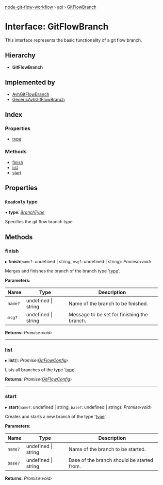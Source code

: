 [node-git-flow-workflow](../README.md) › [api](../modules/api.md) › [GitFlowBranch](api.gitflowbranch.md)

# Interface: GitFlowBranch

This interface represents the basic functionality of a git flow branch.

## Hierarchy

* **GitFlowBranch**

## Implemented by

* [AvhGitFlowBranch](../classes/avh.avhgitflowbranch.md)
* [GenericAvhGitFlowBranch](../classes/avh.genericavhgitflowbranch.md)

## Index

### Properties

* [type](api.gitflowbranch.md#readonly-type)

### Methods

* [finish](api.gitflowbranch.md#finish)
* [list](api.gitflowbranch.md#list)
* [start](api.gitflowbranch.md#start)

## Properties

### `Readonly` type

• **type**: *[BranchType](../modules/api.md#branchtype)*

Specifies the git flow branch type.

## Methods

###  finish

▸ **finish**(`name?`: undefined | string, `msg?`: undefined | string): *Promise‹void›*

Merges and finishes the branch of the branch type '[type](api.gitflowbranch.md#readonly-type)'.

**Parameters:**

Name | Type | Description |
------ | ------ | ------ |
`name?` | undefined &#124; string | Name of the branch to be finished. |
`msg?` | undefined &#124; string | Message to be set for finishing the branch.  |

**Returns:** *Promise‹void›*

___

###  list

▸ **list**(): *Promise‹[GitFlowConfig](api.gitflowconfig.md)›*

Lists all branches of the type '[type](api.gitflowbranch.md#readonly-type)'.

**Returns:** *Promise‹[GitFlowConfig](api.gitflowconfig.md)›*

___

###  start

▸ **start**(`name?`: undefined | string, `base?`: undefined | string): *Promise‹void›*

Creates and starts a new branch of the type '[type](api.gitflowbranch.md#readonly-type)'.

**Parameters:**

Name | Type | Description |
------ | ------ | ------ |
`name?` | undefined &#124; string | Name of the branch to be started. |
`base?` | undefined &#124; string | Base of the branch should be started from.  |

**Returns:** *Promise‹void›*
